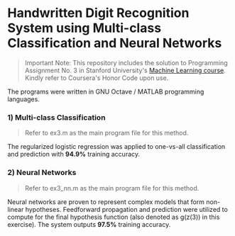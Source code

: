 # Handwritten Digit Recognition System using Multi-class Classification and Neural Networks
> Important Note: This repository includes the solution to Programming Assignment No. 3 in Stanford University's [Machine Learning course](https://www.coursera.org/learn/machine-learning/). Kindly refer to Coursera's Honor Code upon use.

The programs were written in GNU Octave / MATLAB programming languages.

### 1) Multi-class Classification
> Refer to ex3.m as the main program file for this method.

The regularized logistic regression was applied to one-vs-all classification and prediction with **94.9%** training accuracy.

### 2) Neural Networks
> Refer to ex3_nn.m as the main program file for this method.

Neural networks are proven to represent complex models that form non-linear hypotheses. Feedforward propagation and prediction were utilized to compute for the final hypothesis function (also denoted as g(z(3)) in this exercise). The system outputs **97.5%** training accuracy.
